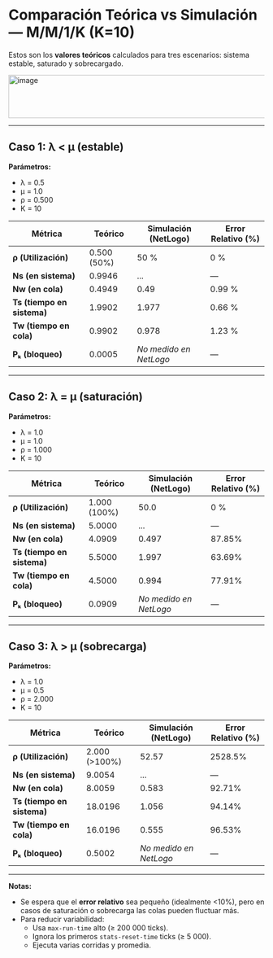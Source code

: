 # Comparación Teórica vs Simulación — M/M/1/K (K=10)

Estos son los **valores teóricos** calculados para tres escenarios: sistema estable, saturado y sobrecargado.

<img width="712" height="85" alt="image" src="https://github.com/user-attachments/assets/9c1ef4c7-7953-4962-a1ca-dc9775f4bc3c" />

---

## Caso 1: λ < μ (estable)

**Parámetros:**
- λ = 0.5  
- μ = 1.0  
- ρ = 0.500  
- K = 10  

| **Métrica**             | **Teórico** | **Simulación (NetLogo)** | **Error Relativo (%)** |
|-----------------------|-----------|------------------------|----------------------|
| **ρ (Utilización)**   | 0.500 (50%) | 50 % | 0 % |
| **Ns (en sistema)**   | 0.9946    | ... | — |
| **Nw (en cola)**      | 0.4949    | 0.49 | 0.99 % |
| **Ts (tiempo en sistema)** | 1.9902 | 1.977 | 0.66 % |
| **Tw (tiempo en cola)** | 0.9902 | 0.978 | 1.23 % |
| **Pₖ (bloqueo)**      | 0.0005    | *No medido en NetLogo* | — |

---

## Caso 2: λ = μ (saturación)

**Parámetros:**
- λ = 1.0  
- μ = 1.0  
- ρ = 1.000  
- K = 10  

| **Métrica**             | **Teórico** | **Simulación (NetLogo)** | **Error Relativo (%)** |
|-----------------------|-----------|------------------------|----------------------|
| **ρ (Utilización)**   | 1.000 (100%) | 50.0 | 0 % |
| **Ns (en sistema)**   | 5.0000    | ... | — |
| **Nw (en cola)**      | 4.0909    | 0.497 | 87.85% |
| **Ts (tiempo en sistema)** | 5.5000 | 1.997 | 63.69%  |
| **Tw (tiempo en cola)** | 4.5000 | 0.994 | 77.91% |
| **Pₖ (bloqueo)**      | 0.0909    | *No medido en NetLogo* | — |

---

## Caso 3: λ > μ (sobrecarga)

**Parámetros:**
- λ = 1.0  
- μ = 0.5  
- ρ = 2.000  
- K = 10  

| **Métrica**             | **Teórico** | **Simulación (NetLogo)** | **Error Relativo (%)** |
|-----------------------|-----------|------------------------|----------------------|
| **ρ (Utilización)**   | 2.000 (>100%) | 52.57 | 2528.5% |
| **Ns (en sistema)**   | 9.0054    | ... | — |
| **Nw (en cola)**      | 8.0059    | 0.583 | 92.71% |
| **Ts (tiempo en sistema)** | 18.0196 | 1.056 | 94.14% |
| **Tw (tiempo en cola)** | 16.0196 | 0.555 | 96.53% |
| **Pₖ (bloqueo)**      | 0.5002    | *No medido en NetLogo* | — |

---


**Notas:**
- Se espera que el **error relativo** sea pequeño (idealmente <10%), pero en casos de saturación o sobrecarga las colas pueden fluctuar más.
- Para reducir variabilidad:
  - Usa `max-run-time` alto (≥ 200 000 ticks).
  - Ignora los primeros `stats-reset-time` ticks (≥ 5 000).
  - Ejecuta varias corridas y promedia.
